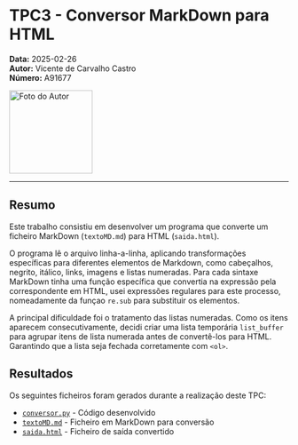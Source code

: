 # TPC3 - Conversor MarkDown para HTML

**Data:** 2025-02-26  
**Autor:** Vicente de Carvalho Castro  
**Número:** A91677  

<img src="../foto_perfil.png" alt="Foto do Autor" width="150"/>

---

## Resumo
Este trabalho consistiu em desenvolver um programa que converte um ficheiro MarkDown (`textoMD.md`) para HTML (`saida.html`).

O programa lê o arquivo linha-a-linha, aplicando transformações específicas para diferentes elementos de Markdown, como cabeçalhos, negrito, itálico, links, imagens e listas numeradas.
Para cada sintaxe MarkDown tinha uma função específica que convertia na expressão pela correspondente em HTML, usei expressões regulares para este processo, nomeadamente da funçao `re.sub` para substituir os elementos.

A principal dificuldade foi o tratamento das listas numeradas. Como os itens aparecem consecutivamente, decidi criar uma lista temporária `list_buffer` para agrupar itens de lista numerada antes de convertê-los para HTML. Garantindo que a lista seja fechada corretamente com `<ol>`.

## Resultados
Os seguintes ficheiros foram gerados durante a realização deste TPC:  
- [`conversor.py`](conversor.py) - Código desenvolvido  
- [`textoMD.md`](textoMD.md) - Ficheiro em MarkDown para conversão
- [`saida.html`](saida.html) - Ficheiro de saída convertido